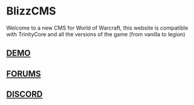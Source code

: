 # BlizzCMS

Welcome to a new CMS for World of Warcraft, this website is compatible with TrinityCore and all the versions of the game (from vanilla to legion)

## [DEMO](http://blizzcms.projectcms.net/)

## [FORUMS](http://projectcms.net/)

## [DISCORD](https://discord.gg/WGGGVgX)
